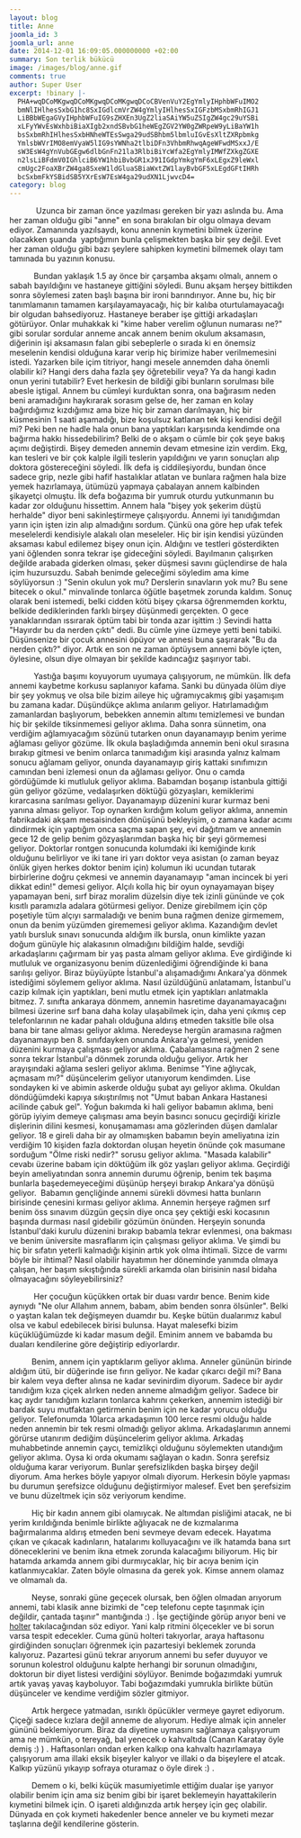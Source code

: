 ```yaml
---
layout: blog
title: Anne
joomla_id: 3
joomla_url: anne
date: 2014-12-01 16:09:05.000000000 +02:00
summary: Son terlik bükücü
image: /images/blog/anne.gif
comments: true
author: Super User
excerpt: !binary |-
  PHA+wqDCoMKgwqDCoMKgwqDCoMKgwqDCoCBVenVuY2EgYmlyIHphbWFuIMO2
  bmNlIHlhesSxbG1hc8SxIGdlcmVrZW4gYmlyIHlhesSxIGFzbMSxbmRhIGJ1
  LiBBbWEgaGVyIHphbWFuIG9sZHXEn3UgZ2liaSAiYW5uZSIgZW4gc29uYSBi
  xLFyYWvEsWxhbiBiaXIgb2xndSBvbG1heWEgZGV2YW0gZWRpeW9yLiBaYW1h
  bsSxbmRhIHlhesSxbHNheWTEsSwga29udSBhbm5lbmluIGvEsXltZXRpbmkg
  YmlsbWVrIMO8emVyaW5lIG9sYWNha2tlbiDFn3VhbmRhwqAgeWFwdMSxxJ/E
  sW3EsW4gYnVubGEgw6dlbGnFn21la3RlbiBiYcWfa2EgYmlyIMWfZXkgZGXE
  n2lsLiBFdmV0IGhlciB6YW1hbiBvbGR1xJ91IGdpYmkgYmF6xLEgxZ9leWxl
  cmUgc2FoaXBrZW4ga8SxeW1ldGluaSBiaWxtZW1layBvbGF5xLEgdGFtIHRh
  bcSxbmFkYSBidSB5YXrEsW7EsW4ga29udXN1LjwvcD4=
category: blog
---
```

<p>            Uzunca bir zaman önce yazılması gereken bir yazı aslında bu. Ama her zaman olduğu gibi "anne" en sona bırakılan bir olgu olmaya devam ediyor. Zamanında yazılsaydı, konu annenin kıymetini bilmek üzerine olacakken şuanda  yaptığımın bunla çelişmekten başka bir şey değil. Evet her zaman olduğu gibi bazı şeylere sahipken kıymetini bilmemek olayı tam tamınada bu yazının konusu.</p>

<p>           Bundan yaklaşık 1.5 ay önce bir çarşamba akşamı olmalı, annem o sabah bayıldığını ve hastaneye gittiğini söyledi. Bunu akşam herşey bittikden sonra söylemesi zaten başlı başına bir ironi barındırıyor. Anne bu, hiç bir tanımlamanın tamamen karşılayamayacağı, hiç bir kalıba oturtulamayacağı bir olgudan bahsediyoruz. Hastaneye beraber işe gittiği arkadaşları götürüyor. Onlar muhakkak ki "kime haber verelim oğlunun numarası ne?" gibi sorular sordular anneme ancak annem benim okulum aksamasın, diğerinin işi aksamasın falan gibi sebeplerle o sırada ki en önemsiz meselenin kendisi olduğuna karar verip hiç birimize haber verilmemesini istedi. Yazarken bile içim titriyor, hangi mesele annemden daha önemli olabilir ki? Hangi ders daha fazla şey öğretebilir veya? Ya da hangi kadın onun yerini tutabilir? Evet herkesin de bildiği gibi bunların sorulması bile abesle iştigal. Annem bu cümleyi kurduktan sonra, ona bağırasım neden beni aramadığını haykırarak sorasım gelse de, her zaman en kolay bağırdığımız kızdığımız ama bize hiç bir zaman darılmayan, hiç bir küsmesinin 1 saati aşamadığı, bize koşulsuz katlanan tek kişi kendisi değil mi? Peki ben ne hadle hala onun bana yaptıkları karşısında kendimde ona bağırma hakkı hissedebilirim? Belki de o akşam o cümle bir çok şeye bakış açımı değiştirdi. Bişey demeden annemin devam etmesine izin verdim. Ekg, kan tesleri ve bir çok kalple ilgili teslerin yapıldığını ve yarın sonuçları alıp doktora göstereceğini söyledi. İlk defa iş ciddileşiyordu, bundan önce sadece grip, nezle gibi hafif hastalıklar atlatan ve bunlara rağmen hala bize yemek hazırlamaya, ütümüzü yapmaya çabalayan annem kalbinden şikayetçi olmuştu. İlk defa boğazıma bir yumruk oturdu yutkunmanın bu kadar zor olduğunu hissettim. Annem hala "bişey yok şekerim düştü herhalde" diyor beni sakinleştirmeye çalışıyordu. Annemi iyi tanıdığımdan yarın için işten izin alıp almadığını sordum. Çünkü ona göre hep ufak tefek meselelerdi kendisiyle alakalı olan meseleler. Hiç bir işin kendisi yüzünden aksaması kabul edilemez bişey onun için. Aldığını ve testleri gösterdikten yani öğlenden sonra tekrar işe gideceğini söyledi. Bayılmanın çalışırken değilde arabada giderken olması, şeker düşmesi savını güçlendirse de hala içim huzursuzdu. Sabah benimde geleceğimi söyledim ama kime söylüyorsun :) "Senin okulun yok mu? Derslerin sınavların yok mu? Bu sene bitecek o okul." minvalinde tonlarca öğütle başetmek zorunda kaldım. Sonuç olarak beni istemedi, belki cidden kötü bişey çıkarsa öğrenmemden korktu, belkide dediklerinden farklı birşey düşünmedi gerçekten. O gece yanaklarından ıssırarak öptüm tabi bir tonda azar işittim :) Sevindi hatta "Hayırdır bu da nerden çıktı" dedi. Bu cümle yine üzmeye yetti beni tabiki. Düşünsenize bir çocuk annesini öpüyor ve annesi buna şaşırarak "Bu da nerden çıktı?" diyor. Artık en son ne zaman öptüysem annemi böyle içten, öylesine, olsun diye olmayan bir şekilde kadıncağız şaşırıyor tabi.</p>
<p>           Yastığa başımı koyuyorum uyumaya çalışıyorum, ne mümkün. İlk defa annemi kaybetme korkusu saplanıyor kafama. Sanki bu dünyada ölüm diye bir şey yokmuş ve olsa bile bizim aileye hiç uğramıycakmış gibi yaşamışım bu zamana kadar. Düşündükçe aklıma anılarım geliyor. Hatırlamadığım zamanlardan başlıyorum, bebekken annemin altımı temizlemesi ve bundan hiç bir şekilde tiksinmemesi geliyor aklıma. Daha sonra sünnetim, ona verdiğim ağlamıyacağım sözünü tutarken onun dayanamayıp benim yerime ağlaması geliyor gözüme. İlk okula başladığımda annemin beni okul sırasına bırakıp gitmesi ve benim onlarca tanımadığım kişi arasında yalnız kalmam sonucu ağlamam geliyor, onunda dayanamayıp giriş kattaki sınıfımızın camından beni izlemesi onun da ağlaması geliyor. Onu o camda gördüğümde ki mutluluk geliyor aklıma. Babamdan boşanıp istanbula gittiği gün geliyor gözüme, vedalaşırken döktüğü gözyaşları, kemiklerimi kırarcasına sarılması geliyor. Dayanamayıp düzenini kurar kurmaz beni yanına alması geliyor. Top oynarken kırdığım kolum geliyor aklıma, annemin fabrikadaki akşam mesaisinden dönüşünü bekleyişim, o zamana kadar acımı dindirmek için yaptığım onca saçma sapan şey, evi dağıtmam ve annemin gece 12 de gelip benim gözyaşlarımdan başka hiç bir şeyi görmemesi geliyor. Doktorlar rontgen sonucunda kolumdaki iki kemiğinde kırık olduğunu belirliyor ve iki tane iri yarı doktor veya asistan (o zaman beyaz önlük giyen herkes doktor benim için) kolumun iki ucundan tutarak birbirlerine doğru çekmesi ve annemin dayanamayıp "aman incincek bi yeri dikkat edin!" demesi geliyor. Alçılı kolla hiç bir oyun oynayamayan bişey yapamayan beni, sırf biraz moralim düzelsin diye tek izinli gününde ve çok kısıtlı paramızla adalara götürmesi geliyor. Denize girebilmem için çöp poşetiyle tüm alçıyı sarmaladığı ve benim buna rağmen denize girmemem, onun da benim yüzümden girememesi geliyor aklıma. Kazandığım devlet yatılı bursluk sınavı sonucunda aldığım ilk bursla, onun kimlikte yazan doğum günüyle hiç alakasının olmadığını bildiğim halde, sevdiği arkadaşlarını çağırmam bir yaş pasta almam geliyor aklıma. Eve girdiğinde ki mutluluk ve organizasyonu benim düzenlediğimi öğrendiğinde ki bana sarılışı geliyor. Biraz büyüyüpte İstanbul'a alışamadığımı Ankara'ya dönmek istediğimi söylemem geliyor aklıma. Nasıl üzüldüğünü anlatamam, İstanbul'u cazip kılmak için yaptıkları, beni mutlu etmek için yaptıkları anlatmakla bitmez. 7. sınıfta ankaraya dönmem, annemin hasretime dayanamayacağını bilmesi üzerine sırf bana daha kolay ulaşabilmek için, daha yeni çıkmış cep telefonlarının ne kadar pahalı olduğuna aldırış etmeden taksitle bile olsa bana bir tane alması geliyor aklıma. Neredeyse hergün aramasına rağmen dayanamayıp ben 8. sınıfdayken onunda Ankara'ya gelmesi, yeniden düzenini kurmaya çalışması geliyor aklıma. Çabalamasına rağmen 2 sene sonra tekrar İstanbul'a dönmek zorunda olduğu geliyor. Artık her arayışındaki ağlama sesleri geliyor aklıma. Benimse "Yine ağlıycak, açmasam mı?" düşüncelerim geliyor utanıyorum kendimden. Lise sondayken ki ve abimin askerde olduğu şubat ayı geliyor aklıma. Okuldan döndüğümdeki kapıya sıkıştırılmış not "Umut baban Ankara Hastanesi acilinde çabuk gel". Yoğun bakımda ki hali geliyor babamın aklıma, beni görüp iyiyim demeye çalışması ama beyin basıncı sonucu geçirdiği kirizle dişlerinin dilini kesmesi, konuşamaması ama gözlerinden düşen damlalar geliyor. 18 e gireli daha bir ay olmamışken babamın beyin ameliyatına izin verdiğim 10 kişiden fazla doktordan oluşan heyetin önünde çok masumane sorduğum "Ölme riski nedir?" sorusu geliyor aklıma. "Masada kalabilir" cevabı üzerine babam için döktüğüm ilk göz yaşları geliyor aklıma. Geçirdiği beyin ameliyatından sonra annemin durumu öğrenip, benim tek başıma bunlarla başedemeyeceğimi düşünüp herşeyi bırakıp Ankara'ya dönüşü geliyor.  Babamın gençliğinde annemi sürekli dövmesi hatta bunların birisinde çenesini kırması geliyor aklıma. Annemin herşeye rağmen sırf benim öss sınavım düzgün geçsin diye onca şey çektiği eski kocasının başında durması nasıl gidebilir gözümün önünden. Herşeyin sonunda İstanbul'daki kurulu düzenini bırakıp babamla tekrar evlenmesi, ona bakması ve benim üniversite masraflarım için çalışması geliyor aklıma. Ve şimdi bu hiç bir sıfatın yeterli kalmadığı kişinin artık yok olma ihtimali. Sizce de varmı böyle bir ihtimal? Nasıl olabilir hayatımın her döneminde yanımda olmaya çalışan, her başım sıkıştığında sürekli arkamda olan birisinin nasıl bidaha olmayacağını söyleyebilirsiniz? </p>
<p>           Her çocuğun küçükken ortak bir duası vardır bence. Benim kide aynıydı "Ne olur Allahım annem, babam, abim benden sonra ölsünler". Belki o yaştan kalan tek değişmeyen duamdır bu. Keşke bütün dualarımız kabul olsa ve kabul edebilecek birisi bulunsa. Hayat malesefki bizim küçüklüğümüzde ki kadar masum değil. Eminim annem ve babamda bu duaları kendilerine göre değiştirip ediyorlardır.</p>
<p>          Benim, annem için yaptıklarım geliyor aklıma. Anneler gününün birinde aldığım ütü, bir düğerinde ise fırın geliyor. Ne kadar çıkarcı değil mi? Bana bir kalem veya defter alınsa ne kadar sevinirdim diyorum. Sadece bir aydır tanıdığım kıza çiçek alırken neden anneme almadığım geliyor. Sadece bir kaç aydır tanıdığım kızların tonlarca kahrını çekerken, annemim istediği bir bardak suyu mutfaktan getirmenin benim için ne kadar yorucu olduğu geliyor. Telefonumda 10larca arkadaşımın 100 lerce resmi olduğu halde neden annemin bir tek resmi olmadığı geliyor aklıma. Arkadaşlarımın annemi görürse utanırım dediğim düşüncelerim geliyor aklıma. Arkadaş muhabbetinde annemin çaycı, temizlikçi olduğunu söylemekten utandığım geliyor aklıma. Oysa ki orda okumamı sağlayan o kadın. Sonra şerefsiz olduğuma karar veriyorum. Bunlar şerefsizlikden başka birşey değil diyorum. Ama herkes böyle yapıyor olmalı diyorum. Herkesin böyle yapması bu durumun şerefsizce olduğunu değiştirmiyor malesef. Evet ben şerefsizim ve bunu düzeltmek için söz veriyorum kendime.</p>
<p>          Hiç bir kadın annem gibi olamıycak. Ne altımdan pisliğimi atacak, ne bi yerim kırıldığında benimle birlikte ağlıyacak ne de kızmalarıma bağırmalarıma aldırış etmeden beni sevmeye devam edecek. Hayatıma çıkan ve çıkacak kadınların, hatalarımı kolluyacağını ve ilk hatamda bana sırt döneceklerini ve benim ikna etmek zorunda kalacağımı biliyorum. Hiç bir hatamda arkamda annem gibi durmıycaklar, hiç bir acıya benim için katlanmıycaklar. Zaten böyle olmasına da gerek yok. Kimse annem olamaz ve olmamalı da.</p>
<p>          Neyse, sonraki güne geçecek olursak, ben öğlen olmadan arıyorum annemi, tabi klasik anne bizimki de "cep telefonu cepte taşınmak için değildir, çantada taşınır" mantığında :) . İşe geçtiğinde görüp arıyor beni ve <a href="https://eksisozluk.com/holter--502550" target="_blank">holter</a> takılacağından söz ediyor. Yani kalp ritmini ölçecekler ve bi sorun varsa tespit edecekler. Cuma günü holteri takıyorlar, araya haftasonu girdiğinden sonuçları öğrenmek için pazartesiyi beklemek zorunda kalıyoruz. Pazartesi günü tekrar arıyorum annemi bu sefer duyuyor ve sorunun kolestrol olduğunu kalpte herhangi bir sorunun olmadığını, doktorun bir diyet listesi verdiğini söylüyor. Benimde boğazımdaki yumruk artık yavaş yavaş kayboluyor. Tabi boğazımdaki yumrukla birlikte bütün düşünceler ve kendime verdiğim sözler gitmiyor.</p>
<p>          Artık hergece yatmadan, ısırıklı öpücükler vermeye gayret ediyorum. Çiçeği sadece kızlara değil anneme de alıyorum. Hediye almak için anneler gününü beklemiyorum. Biraz da diyetine uymasını sağlamaya çalışıyorum ama ne mümkün, o tereyağ, bal yenecek o kahvaltıda (Canan Karatay öyle demiş :) ) . Haftasonları ondan erken kalkıp ona kahvaltı hazırlamaya çalışıyorum ama illaki eksik bişeyler kalıyor ve illaki o da bişeylere el atcak. Kalkıp yüzünü yıkayıp sofraya oturamaz o öyle direk :) .</p>
<p>          Demem o ki, belki küçük masumiyetimle ettiğim dualar işe yarıyor olabilir benim için ama siz benim gibi bir işaret beklemeyin hayattakilerin kıymetini bilmek için. O işareti aldığınızda artık herşey için geç olabilir. Dünyada en çok kıymeti hakedenler bence anneler ve bu kıymeti mezar taşlarına değil kendilerine gösterin.</p>
